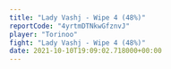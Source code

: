 ```yaml
---
title: "Lady Vashj - Wipe 4 (48%)"
reportCode: "4yrtmDTNkwGfznvJ"
player: "Torinoo"
fight: "Lady Vashj - Wipe 4 (48%)"
date: 2021-10-10T19:09:02.718000+00:00
---
```

